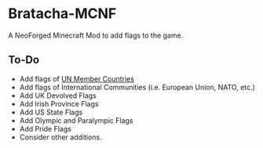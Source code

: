 # Bratacha-MCNF
A NeoForged Minecraft Mod to add flags to the game.

## To-Do

- Add flags of [UN Member Countries](https://www.un.org/en/about-us/member-states)
- Add flags of International Communities (i.e. European Union, NATO, etc.)
- Add UK Devolved Flags
- Add Irish Province Flags
- Add US State Flags
- Add Olympic and Paralympic Flags
- Add Pride Flags
- Consider other additions.
